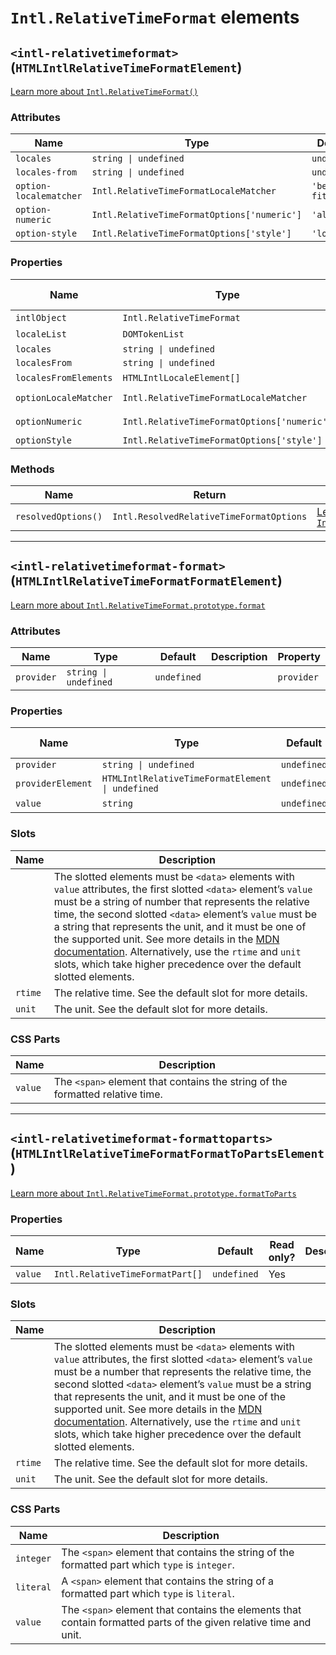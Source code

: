 # `Intl.RelativeTimeFormat` elements

## `<intl-relativetimeformat>` (`HTMLIntlRelativeTimeFormatElement`)

[Learn more about `Intl.RelativeTimeFormat()`](http://developer.mozilla.org/en-US/docs/Web/JavaScript/Reference/Global_Objects/Intl/RelativeTimeFormat/RelativeTimeFormat)

### Attributes

| Name                   | Type                                        | Default      | Description | Property              |
| ---------------------- | ------------------------------------------- | ------------ | ----------- | --------------------- |
| `locales`              | `string \| undefined`                       | `undefined`  |             | `locales`             |
| `locales-from`         | `string \| undefined`                       | `undefined`  |             | `localesFrom`         |
| `option-localematcher` | `Intl.RelativeTimeFormatLocaleMatcher`      | `'best fit'` |             | `optionLocaleMatcher` |
| `option-numeric`       | `Intl.RelativeTimeFormatOptions['numeric']` | `'always'`   |             | `optionNumeric`       |
| `option-style`         | `Intl.RelativeTimeFormatOptions['style']`   | `'long'`     |             | `optionStyle`         |

### Properties

| Name                  | Type                                        | Default      | Read only? | Description | Attribute              |
| --------------------- | ------------------------------------------- | ------------ | ---------- | ----------- | ---------------------- |
| `intlObject`          | `Intl.RelativeTimeFormat`                   | `undefined`  | Yes        |             |                        |
| `localeList`          | `DOMTokenList`                              | `undefined`  | Yes        |             |                        |
| `locales`             | `string \| undefined`                       | `undefined`  |            |             | `locales`              |
| `localesFrom`         | `string \| undefined`                       | `undefined`  |            |             | `locales-from`         |
| `localesFromElements` | `HTMLIntlLocaleElement[]`                   | `undefined`  | Yes        |             |                        |
| `optionLocaleMatcher` | `Intl.RelativeTimeFormatLocaleMatcher`      | `'best fit'` |            |             | `option-localematcher` |
| `optionNumeric`       | `Intl.RelativeTimeFormatOptions['numeric']` | `'always'`   |            |             | `option-numeric`       |
| `optionStyle`         | `Intl.RelativeTimeFormatOptions['style']`   | `'long'`     |            |             | `option-style`         |

### Methods

| Name                | Return                                   | Description                                                                                                                                                                                       |
| ------------------- | ---------------------------------------- | ------------------------------------------------------------------------------------------------------------------------------------------------------------------------------------------------- |
| `resolvedOptions()` | `Intl.ResolvedRelativeTimeFormatOptions` | [Learn more about `Intl.RelativeTimeFormat.prototype.resolvedOptions()`](http://developer.mozilla.org/en-US/docs/Web/JavaScript/Reference/Global_Objects/Intl/RelativeTimeFormat/resolvedOptions) |

***

## `<intl-relativetimeformat-format>` (`HTMLIntlRelativeTimeFormatFormatElement`)

[Learn more about `Intl.RelativeTimeFormat.prototype.format`](http://developer.mozilla.org/en-US/docs/Web/JavaScript/Reference/Global_Objects/Intl/RelativeTimeFormat/format)

### Attributes

| Name       | Type                  | Default     | Description | Property   |
| ---------- | --------------------- | ----------- | ----------- | ---------- |
| `provider` | `string \| undefined` | `undefined` |             | `provider` |

### Properties

| Name              | Type                                             | Default     | Read only? | Description | Attribute  |
| ----------------- | ------------------------------------------------ | ----------- | ---------- | ----------- | ---------- |
| `provider`        | `string \| undefined`                            | `undefined` |            |             | `provider` |
| `providerElement` | `HTMLIntlRelativeTimeFormatElement \| undefined` | `undefined` | Yes        |             |            |
| `value`           | `string`                                         | `undefined` | Yes        |             |            |

### Slots

| Name    | Description                                                                                                                                                                                                                                                                                                                                                                                                                                                                                                                                                                                         |
| ------- | --------------------------------------------------------------------------------------------------------------------------------------------------------------------------------------------------------------------------------------------------------------------------------------------------------------------------------------------------------------------------------------------------------------------------------------------------------------------------------------------------------------------------------------------------------------------------------------------------- |
|         | The slotted elements must be `<data>` elements with `value` attributes, the first slotted `<data>` element’s `value` must be a string of number that represents the relative time, the second slotted `<data>` element’s `value` must be a string that represents the unit, and it must be one of the supported unit. See more details in the [MDN documentation](http://developer.mozilla.org/en-US/docs/Web/JavaScript/Reference/Global_Objects/Intl/RelativeTimeFormat/format). Alternatively, use the `rtime` and `unit` slots, which take higher precedence over the default slotted elements. |
| `rtime` | The relative time. See the default slot for more details.                                                                                                                                                                                                                                                                                                                                                                                                                                                                                                                                           |
| `unit`  | The unit. See the default slot for more details.                                                                                                                                                                                                                                                                                                                                                                                                                                                                                                                                                    |

### CSS Parts

| Name    | Description                                                                   |
| ------- | ----------------------------------------------------------------------------- |
| `value` | The `<span>` element that contains the string of the formatted relative time. |

***

## `<intl-relativetimeformat-formattoparts>` (`HTMLIntlRelativeTimeFormatFormatToPartsElement`)

[Learn more about `Intl.RelativeTimeFormat.prototype.formatToParts`](http://developer.mozilla.org/en-US/docs/Web/JavaScript/Reference/Global_Objects/Intl/RelativeTimeFormat/formatToParts)

### Properties

| Name    | Type                            | Default     | Read only? | Description | Attribute |
| ------- | ------------------------------- | ----------- | ---------- | ----------- | --------- |
| `value` | `Intl.RelativeTimeFormatPart[]` | `undefined` | Yes        |             |           |

### Slots

| Name    | Description                                                                                                                                                                                                                                                                                                                                                                                                                                                                                                                                                                               |
| ------- | ----------------------------------------------------------------------------------------------------------------------------------------------------------------------------------------------------------------------------------------------------------------------------------------------------------------------------------------------------------------------------------------------------------------------------------------------------------------------------------------------------------------------------------------------------------------------------------------- |
|         | The slotted elements must be `<data>` elements with `value` attributes, the first slotted `<data>` element’s `value` must be a number that represents the relative time, the second slotted `<data>` element’s `value` must be a string that represents the unit, and it must be one of the supported unit. See more details in the [MDN documentation](http://developer.mozilla.org/en-US/docs/Web/JavaScript/Reference/Global_Objects/Intl/RelativeTimeFormat/format). Alternatively, use the `rtime` and `unit` slots, which take higher precedence over the default slotted elements. |
| `rtime` | The relative time. See the default slot for more details.                                                                                                                                                                                                                                                                                                                                                                                                                                                                                                                                 |
| `unit`  | The unit. See the default slot for more details.                                                                                                                                                                                                                                                                                                                                                                                                                                                                                                                                          |

### CSS Parts

| Name      | Description                                                                                                       |
| --------- | ----------------------------------------------------------------------------------------------------------------- |
| `integer` | The `<span>` element that contains the string of the formatted part which `type` is `integer`.                    |
| `literal` | A `<span>` element that contains the string of a formatted part which `type` is `literal`.                        |
| `value`   | The `<span>` element that contains the elements that contain formatted parts of the given relative time and unit. |
